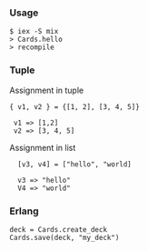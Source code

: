 ### Usage 
    $ iex -S mix
    > Cards.hello
    > recompile
     
### Tuple
   Assignment in tuple
  
    { v1, v2 } = {[1, 2], [3, 4, 5]}
    
     v1 => [1,2]
     v2 => [3, 4, 5]
     
   Assignment in list
   
      [v3, v4] = ["hello", "world]
      
      v3 => "hello"
      V4 => "world"
     
     
### Erlang
    deck = Cards.create_deck   
    Cards.save(deck, "my_deck")  